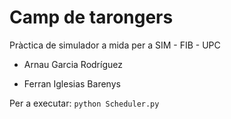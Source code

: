 # Camp de tarongers
Pràctica de simulador a mida per a SIM - FIB - UPC


- Arnau Garcia Rodríguez

- Ferran Iglesias Barenys



Per a executar:
```python Scheduler.py```
